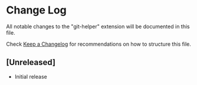 # Change Log

All notable changes to the "git-helper" extension will be documented in this file.

Check [Keep a Changelog](http://keepachangelog.com/) for recommendations on how to structure this file.

## [Unreleased]

- Initial release
